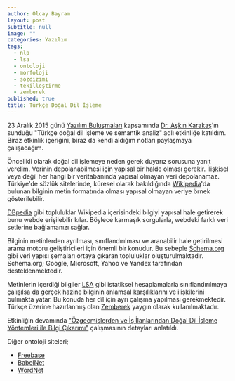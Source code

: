 ```yaml
---
author: Olcay Bayram
layout: post
subtitle: null
image: ""
categories: Yazılım
tags: 
  - nlp
  - lsa
  - ontoloji
  - morfoloji
  - sözdizimi
  - tekilleştirme
  - zemberek
published: true
title: Türkçe Doğal Dil İşleme
---
```


23 Aralık 2015 günü [Yazılım Buluşmaları](http://www.yazilimbulusmalari.com/) kapsamında [Dr. Aşkın Karakaş](https://tr.linkedin.com/in/askink)'ın sunduğu "Türkçe doğal dil işleme ve semantik analiz" adlı etkinliğe katıldım. Biraz etkinlik içeriğini, biraz da kendi aldığım notları paylaşmaya çalışacağım.

Öncelikli olarak doğal dil işlemeye neden gerek duyarız sorusuna yanıt verelim. Verinin depolanabilmesi için yapısal bir halde olması gerekir. İlişkisel veya değil her hangi bir veritabanında yapısal olmayan veri depolanamaz. Türkiye'de sözlük sitelerinde, küresel olarak bakıldığında [Wikipedia](https://tr.wikipedia.org/)'da bulunan bilginin metin formatında olması yapısal olmayan veriye örnek gösterilebilir.

<!--more-->

[DBpedia](http://wiki.dbpedia.org/) gibi topluluklar Wikipedia içerisindeki bilgiyi yapısal hale getirerek bunu webde erişilebilir kılar. Böylece karmaşık sorgularla, webdeki farklı veri setlerine bağlamanızı sağlar.

Bilginin metinlerden ayrılması, sınıflandırılması ve aranabilir hale getirilmesi arama motoru geliştiricileri için önemli bir konudur. Bu sebeple [Schema.org](https://schema.org/) gibi veri yapısı şemaları ortaya çıkaran topluluklar oluşturulmaktadır. Schema.org; Google, Microsoft, Yahoo ve Yandex tarafından desteklenmektedir.

Metinlerin içerdiği bilgiler [LSA](http://lsa.colorado.edu/whatis.html) gibi istatiksel hesaplamalarla sınıflandırılmaya çalışılsa da gerçek hazine bilginin anlamsal karşılıklarını ve ilişkilerini bulmakta yatar. Bu konuda her dil için ayrı çalışma yapılması gerekmektedir. Türkçe üzerine hazırlanmış olan [Zemberek](https://github.com/ahmetaa/zemberek-nlp) yaygın olarak kullanılmaktadır.

Etkinliğin devamında ["Özgeçmişlerden ve İş İlanlarından Doğal Dil İşleme Yöntemleri ile Bilgi Çıkarımı"](http://www.cmpe.boun.edu.tr/~gungort/papers/Ozgecmislerden%20ve%20Is%20Ilanlarindan%20Dogal%20Dil%20Isleme%20Yontemleri%20ile%20Bilgi%20Cikarimi.pdf) çalışmasının detayları anlatıldı.

Diğer ontoloji siteleri;

* [Freebase]
* [BabelNet]
* [WordNet]

[Freebase]: https://www.freebase.com/
[BabelNet]: http://babelnet.org/
[WordNet]: http://wordnet.princeton.edu/
